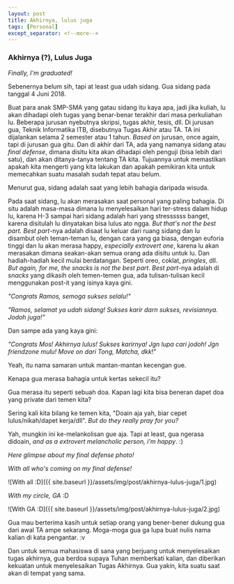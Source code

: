 ---layout: posttitle: Akhirnya, lulus jugatags: [Personal]except_separator: <!--more-->---### Akhirnya (?), Lulus Juga_Finally, I'm graduated!_ Sebenernya belum sih, tapi at least gua udah sidang. Gua sidang pada tanggal 4 Juni 2018. Buat para anak SMP-SMA yang gatau sidang itu kaya apa, jadi jika kuliah, lu akan dihadapi oleh tugas yang benar-benar terakhir dari masa perkuliahan lu. Beberapa jurusan nyebutnya skripsi, tugas akhir, tesis, dll. Di jurusan gua, Teknik Informatika ITB, disebutnya Tugas Akhir atau TA. TA ini dijalankan selama 2 semester atau 1 tahun. _Based on_ jurusan, once again, tapi di jurusan gua gitu. Dan di akhir dari TA, ada yang namanya sidang atau _final defense_, dimana disitu kita akan dihadapi oleh penguji (bisa lebih dari satu), dan akan ditanya-tanya tentang TA kita. Tujuannya untuk memastikan apakah kita mengerti yang kita lakukan dan apakah pemikiran kita untuk memecahkan suatu masalah sudah tepat atau belum.Menurut gua, sidang adalah saat yang lebih bahagia daripada wisuda. Pada saat sidang, lu akan merasakan saat personal yang paling bahagia. Di situ adalah masa-masa dimana lu menyelesaikan hari ter-stress dalam hidup lu, karena H-3 sampai hari sidang adalah hari yang stressssss banget, karena disitulah lu dinyatakan bisa lulus ato ngga. _But that's not the best part._ _Best part_-nya adalah disaat lu keluar dari ruang sidang dan lu disambut oleh teman-teman lu, dengan cara yang ga biasa, dengan euforia tinggi dan lu akan merasa happy, _especially extrovert one_, karena lu akan merasakan dimana seakan-akan semua orang ada disitu untuk lu. Dan hadiah-hadiah kecil mulai berdatangan. Seperti oreo, coklat, _pringles_, dll. _But again, for me, the snacks is not the best part_. _Best part_-nya adalah di _snacks_ yang dikasih oleh temen-temen gua, ada tulisan-tulisan kecil menggunakan post-it yang isinya kaya gini._"Congrats Ramos, semoga sukses selalu!"__"Ramos, selamat ya udah sidang! Sukses karir darn sukses, revisiannya. Jodoh juga!"_Dan sampe ada yang kaya gini:_"Congrats Mos! Akhirnya lulus! Sukses karirnya! Jgn lupa cari jodoh! Jgn friendzone mulu! Move on dari Tong, Matcha, dkk_!"Yeah, itu nama samaran untuk mantan-mantan kecengan gue. Kenapa gua merasa bahagia untuk kertas sekecil itu?Gua merasa itu seperti sebuah doa. Kapan lagi kita bisa beneran dapet doa yang private dari temen kita?Sering kali kita bilang ke temen kita, "Doain aja yah, biar cepet lulus/nikah/dapet kerja/dll". _But do they really pray for you?_Yah, mungkin ini ke-melankolisan gue aja. Tapi at least, gua ngerasa didoain, _and as a extrovert melancholic person, i'm happy_. :)_Here glimpse about my final defense photo!__With all who's coming on my final defense!_![With all :D]({{ site.baseurl }}/assets/img/post/akhirnya-lulus-juga/1.jpg)_With my circle, GA_ :D![With GA :D]({{ site.baseurl }}/assets/img/post/akhirnya-lulus-juga/2.jpg)Gua mau berterima kasih untuk setiap orang yang bener-bener dukung gua dari awal TA ampe sekarang. Moga-moga gua ga lupa buat nulis nama kalian di kata pengantar. :vDan untuk semua mahasiswa di sana yang berjuang untuk menyelesaikan tugas akhirnya, gua berdoa supaya  Tuhan memberkati kalian, dan diberikan kekuatan untuk menyelesaikan Tugas Akhirnya. Gua yakin, kita suatu saat akan di tempat yang sama. 